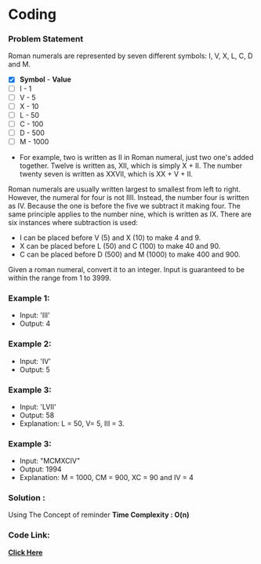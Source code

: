 # Coding
### Problem Statement
Roman numerals are represented by seven different symbols: I, V, X, L, C, D and M.

- [x]  **Symbol**  -    **Value**
- [ ]    I       -       1
- [ ]    V       -      5
- [ ]    X       -      10
- [ ]    L        -     50
- [ ]    C         -    100
- [ ]    D         -    500
- [ ]    M         -    1000
* For example, two is written as II in Roman numeral, just two one's added together. Twelve is written as, XII, which is simply X + II. The number twenty seven is written as XXVII, which is XX + V + II.

Roman numerals are usually written largest to smallest from left to right. However, the numeral for four is not IIII. Instead, the number four is written as IV. Because the one is before the five we subtract it making four. 
The same principle applies to the number nine, which is written as IX. There are six instances where subtraction is used:
* I can be placed before V (5) and X (10) to make 4 and 9. 
* X can be placed before L (50) and C (100) to make 40 and 90. 
* C can be placed before D (500) and M (1000) to make 400 and 900.

Given a roman numeral, convert it to an integer. Input is guaranteed to be within the range from 1 to 3999.

### Example 1:

* Input: 'III'
* Output: 4

### Example 2:

* Input: 'IV'
* Output: 5
 
### Example 3:

* Input: 'LVII'
* Output: 58
* Explanation: L = 50, V= 5, III = 3.

### Example 3:

* Input: "MCMXCIV"
* Output: 1994
* Explanation: M = 1000, CM = 900, XC = 90 and IV = 4
 

### Solution :
 Using The Concept of reminder 
 **Time Complexity : O(n)** 
 
 ### Code Link:
 
 [**Click Here**](https://github.com/imgauravsin/Coding/blob/master/LEETCODE/Roman%20to%20Integer/Roman%20to%20Integer.cpp)
 
 